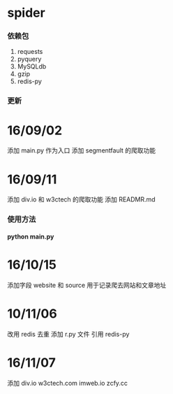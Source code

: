 spider
======

### 依赖包

1. requests
2. pyquery
3. MySQLdb
4. gzip
5. redis-py

### 更新

16/09/02
========

添加 main.py 作为入口
添加 segmentfault 的爬取功能

16/09/11
========

添加 div.io 和 w3ctech 的爬取功能
添加 READMR.md

### 使用方法

#### python main.py

16/10/15
========

添加字段 website 和 source 用于记录爬去网站和文章地址

10/11/06
========

改用 redis 去重
添加 r.py 文件
引用 redis-py

16/11/07
========

添加 div.io w3ctech.com imweb.io zcfy.cc




